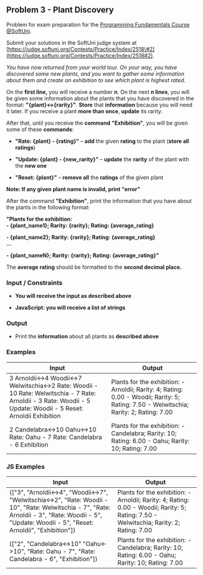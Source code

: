 ## Problem 3 - Plant Discovery

Problem for exam preparation for the [Programming Fundamentals Course
@SoftUni](https://softuni.bg/courses/programming-fundamentals-csharp-java-js-python).

Submit your solutions in the SoftUni judge system at
[https://judge.softuni.org/Contests/Practice/Index/2518\#2](https://judge.softuni.org/Contests/Practice/Index/2518#2).

*You have now returned from your world tour. On your way, you have discovered
some new plants, and you want to gather some information about them and create
an exhibition to see which plant is highest rated.*

On the **first line,** you will receive a number **n**. On the next **n lines**,
you will be given some information about the plants that you have discovered in
the format: **"{plant}\<-\>{rarity}"**. **Store** that **information** because
you will need it later. If you receive a plant **more than once**, **update**
its rarity.

After that, until you receive the **command** **"Exhibition"**, you will be
given some of these **commands**:

-   **"Rate: {plant} - {rating}"** – **add** the given **rating** to the plant
    (**store all ratings**)

-   **"Update: {plant} - {new_rarity}"** – **update** the **rarity** of the
    plant with the **new one**

-   **"Reset: {plant}"** – **remove all** the **ratings** of the given plant

**Note: If any given plant name is invalid, print "error"**

After the command **"Exhibition"**, print the information that you have about
the plants in the following format:

**"Plants for the exhibition:  
\- {plant_name1}; Rarity: {rarity}; Rating: {average_rating}**

**- {plant_name2}; Rarity: {rarity}; Rating: {average_rating}  
…**

**- {plant_nameN}; Rarity: {rarity}; Rating: {average_rating}"**

The **average rating** should be formatted to the **second decimal place.**

### Input / Constraints

-   **You will receive the input as described above**

-   **JavaScript: you will receive a list of strings**

### Output

-   Print the **information** about all plants as **described above**

### Examples

| **Input**                                                                                                                                                                 | **Output**                                                                                                                              |
|---------------------------------------------------------------------------------------------------------------------------------------------------------------------------|-----------------------------------------------------------------------------------------------------------------------------------------|
| 3 Arnoldii\<-\>4 Woodii\<-\>7 Welwitschia\<-\>2 Rate: Woodii - 10 Rate: Welwitschia - 7 Rate: Arnoldii - 3 Rate: Woodii - 5 Update: Woodii - 5 Reset: Arnoldii Exhibition | Plants for the exhibition: - Arnoldii; Rarity: 4; Rating: 0.00 - Woodii; Rarity: 5; Rating: 7.50 - Welwitschia; Rarity: 2; Rating: 7.00 |
| 2 Candelabra\<-\>10 Oahu\<-\>10 Rate: Oahu - 7 Rate: Candelabra - 6 Exhibition                                                                                            | Plants for the exhibition: - Candelabra; Rarity: 10; Rating: 6.00 - Oahu; Rarity: 10; Rating: 7.00                                      |

### JS Examples

| **Input**                                                                                                                                                                                                     | **Output**                                                                                                                              |
|---------------------------------------------------------------------------------------------------------------------------------------------------------------------------------------------------------------|-----------------------------------------------------------------------------------------------------------------------------------------|
| (["3", "Arnoldii\<-\>4", "Woodii\<-\>7", "Welwitschia\<-\>2", "Rate: Woodii - 10", "Rate: Welwitschia - 7", "Rate: Arnoldii - 3", "Rate: Woodii - 5", "Update: Woodii - 5", "Reset: Arnoldii", "Exhibition"]) | Plants for the exhibition: - Arnoldii; Rarity: 4; Rating: 0.00 - Woodii; Rarity: 5; Rating: 7.50 - Welwitschia; Rarity: 2; Rating: 7.00 |
| (["2", "Candelabra\<-\>10" "Oahu\<-\>10", "Rate: Oahu - 7", "Rate: Candelabra - 6", "Exhibition"])                                                                                                            | Plants for the exhibition: - Candelabra; Rarity: 10; Rating: 6.00 - Oahu; Rarity: 10; Rating: 7.00                                      |
